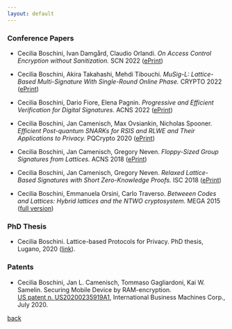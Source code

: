 ```yaml
---
layout: default
---
```


### Conference Papers

- Cecilia Boschini, Ivan Damgård, Claudio Orlandi.
  <i> On Access Control Encryption without Sanitization.</i>
  SCN 2022 ([ePrint](https://eprint.iacr.org/2022/854.pdf))
  
- Cecilia Boschini, Akira Takahashi, Mehdi Tibouchi.
  <i> MuSig-L: Lattice-Based Multi-Signature With Single-Round Online Phase. </i>
  CRYPTO 2022  ([ePrint](https://eprint.iacr.org/2022/1036.pdf))
  
- Cecilia Boschini, Dario Fiore, Elena Pagnin.
  <i> Progressive and Efficient Verification for Digital Signatures.</i>
  ACNS 2022 ([ePrint](https://eprint.iacr.org/2021/832.pdf))
  
 - Cecilia Boschini, Jan Camenisch, Max Ovsiankin, Nicholas Spooner.
   <i> Efficient Post-quantum SNARKs for RSIS and RLWE and Their Applications to Privacy. </i>
   PQCrypto 2020 ([ePrint](https://eprint.iacr.org/2020/1190.pdf))
  
 - Cecilia Boschini, Jan Camenisch, Gregory Neven.
   <i> Floppy-Sized Group Signatures from Lattices. </i>
   ACNS 2018 ([ePrint](https://eprint.iacr.org/2018/453.pdf))
  
 - Cecilia Boschini, Jan Camenisch, Gregory Neven.
   <i> Relaxed Lattice-Based Signatures with Short Zero-Knowledge Proofs. </i>
   ISC 2018 ([ePrint](https://eprint.iacr.org/2017/1123.pdf))
  
 - Cecilia Boschini, Emmanuela Orsini, Carlo Traverso.
  <i> Betweeen Codes and Lattices: Hybrid lattices and the NTWO cryptosystem. </i>
   MEGA 2015 ([full version](https://cseao.github.io/papr/MEGA2015.pdf))
  
### PhD Thesis

- Cecilia Boschini. Lattice-based Protocols for Privacy. PhD thesis, Lugano, 2020 ([link](https://susi.usi.ch/usi/documents/319176)).

### Patents
- Cecilia Boschini, Jan L. Camenisch, Tommaso Gagliardoni, Kai W. Samelin. Securing Mobile Device by RAM-encryption.<br>
  [US patent n. US20200235919A1](https://patentscope.wipo.int/search/en/detail.jsf?docId=US300133020&_cid=P12-L6XIN8-56116-1),
  International Business Machines Corp., July 2020.

[back](./biblio.html)
